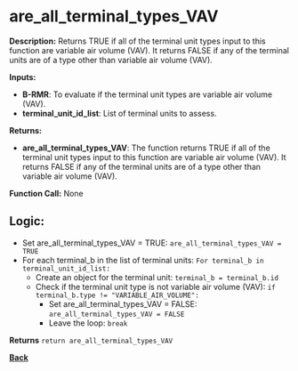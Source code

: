 # are_all_terminal_types_VAV

**Description:** Returns TRUE if all of the terminal unit types input to this function are variable air volume (VAV). It returns FALSE if any of the terminal units are of a type other than variable air volume (VAV).   

**Inputs:**  
- **B-RMR**: To evaluate if the terminal unit types are variable air volume (VAV).    
- **terminal_unit_id_list**: List of terminal units to assess.  

**Returns:**  
- **are_all_terminal_types_VAV**: The function returns TRUE if all of the terminal unit types input to this function are variable air volume (VAV). It returns FALSE if any of the terminal units are of a type other than variable air volume (VAV).      
 
**Function Call:**  None        

## Logic:   
- Set are_all_terminal_types_VAV = TRUE: `are_all_terminal_types_VAV = TRUE`  
- For each terminal_b in the list of terminal units: `For terminal_b in terminal_unit_id_list:`  
    - Create an object for the terminal unit: `terminal_b = terminal_b.id`  
    - Check if the terminal unit type is not variable air volume (VAV): `if terminal_b.type != "VARIABLE_AIR_VOLUME":`  
        - Set are_all_terminal_types_VAV = FALSE: `are_all_terminal_types_VAV = FALSE`
        - Leave the loop: `break`  

**Returns** `return are_all_terminal_types_VAV`   

**[Back](../../../_toc.md)**
